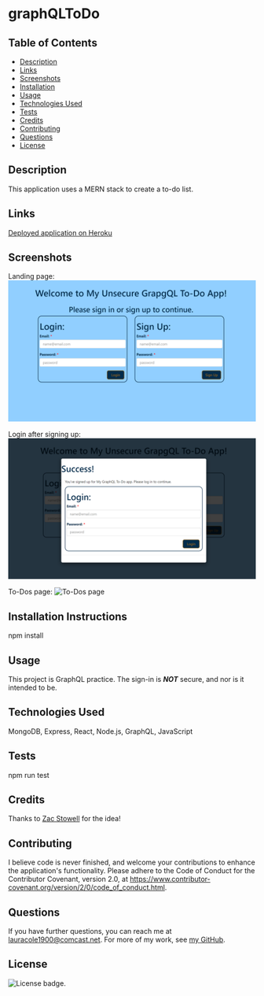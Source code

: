 # graphQLToDo

## Table of Contents

* [Description](#description)
* [Links](#links)
* [Screenshots](#screenshots)
* [Installation](#installation)
* [Usage](#usage)
* [Technologies Used](#technologies)
* [Tests](#tests)
* [Credits](#credits)
* [Contributing](#contributing)
* [Questions](#questions)
* [License](#license)

## Description

This application uses a MERN stack to create a to-do list.

## Links

[Deployed application on Heroku](https://my-gql-todos.herokuapp.com/)

## Screenshots

Landing page:
![Landing page](assets/login-page-screencap.png)

Login after signing up:
![Login modal](assets/login-modal-screencap.png)

To-Dos page:
![To-Dos page](assets/#.png)

## Installation Instructions

npm install

## Usage

This project is GraphQL practice. The sign-in is ***NOT*** secure, and nor is it intended to be.

## Technologies Used

MongoDB, Express, React, Node.js, GraphQL, JavaScript

## Tests

npm run test

## Credits

Thanks to [Zac Stowell](https://github.com/the-medium-place) for the idea!

## Contributing

I believe code is never finished, and welcome your contributions to enhance the application's functionality. Please adhere to the Code of Conduct for the Contributor Covenant, version 2.0, at https://www.contributor-covenant.org/version/2/0/code_of_conduct.html.

## Questions

If you have further questions, you can reach me at lauracole1900@comcast.net. For more of my work, see [my GitHub](https://github.com/LauraCole1900).

## License

![License badge](https://img.shields.io/badge/license-MIT-brightgreen).